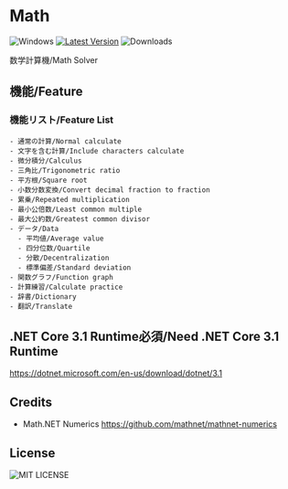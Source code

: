 # Math
![Windows](https://img.shields.io/badge/-Windows-0078D6.svg?logo=windows&style=plastic&label=)
[![Latest Version](https://img.shields.io/github/v/release/nfmcpwr/Math?style=plastic)](https://github.com/nfmcpwr/Math/releases)
![Downloads](https://img.shields.io/github/downloads/nfmcpwr/Math/total?color=green&style=plastic)<br>

数学計算機/Math Solver

## 機能/Feature
### 機能リスト/Feature List
    - 通常の計算/Normal calculate
    - 文字を含む計算/Include characters calculate
    - 微分積分/Calculus
    - 三角比/Trigonometric ratio
    - 平方根/Square root
    - 小数分数変換/Convert decimal fraction to fraction
    - 累乗/Repeated multiplication
    - 最小公倍数/Least common multiple
    - 最大公約数/Greatest common divisor
    - データ/Data
      - 平均値/Average value
      - 四分位数/Quartile
      - 分散/Decentralization
      - 標準偏差/Standard deviation
    - 関数グラフ/Function graph
    - 計算練習/Calculate practice
    - 辞書/Dictionary
    - 翻訳/Translate

## .NET Core 3.1 Runtime必須/Need .NET Core 3.1 Runtime
https://dotnet.microsoft.com/en-us/download/dotnet/3.1

## Credits
 - Math.NET Numerics
https://github.com/mathnet/mathnet-numerics

## License
![MIT LICENSE](/LICENSE)
